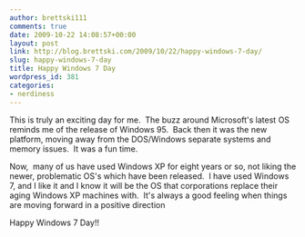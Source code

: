 ```yaml
---
author: brettski111
comments: true
date: 2009-10-22 14:08:57+00:00
layout: post
link: http://blog.brettski.com/2009/10/22/happy-windows-7-day/
slug: happy-windows-7-day
title: Happy Windows 7 Day
wordpress_id: 381
categories:
- nerdiness
---
```


This is truly an exciting day for me.  The buzz around Microsoft's latest OS reminds me of the release of Windows 95.  Back then it was the new platform, moving away from the DOS/Windows separate systems and memory issues.  It was a fun time.

Now,  many of us have used Windows XP for eight years or so, not liking the newer, problematic OS's which have been released.  I have used Windows 7, and I like it and I know it will be the OS that corporations replace their aging Windows XP machines with.  It's always a good feeling when things are moving forward in a positive direction

Happy Windows 7 Day!!
